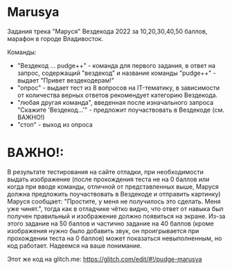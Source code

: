 # Marusya

Задания трека "Маруся" Вездекода 2022 за 10,20,30,40,50 баллов, марафон в городе Владивосток.

Команды:
 * "Вездекод ... pudge++" - команда для первого задания, в ответ на запрос, содержащий "вездекод" и название команды "pudge++" - выдает "Привет вездекодерам!"
* "опрос" - выдает тест из 8 вопросов на IT-тематику, в зависимости от количества верных ответов рекомендует категорию Вездекода.
* "любая другая команда", введенная после изначального запроса "Скажите 'Вездекод...'" - предложит поучаствовать в Вездекоде (см. ВАЖНО!)
* "стоп" - выход из опроса

# ВАЖНО!:
  В результате тестирования на сайте отладки, при необходимости выдать изображение (после прохождения теста не на 0 баллов или когда при вводе команды,
 отличной от представленных выше, Маруся должна предложить поучаствовать в Вездекоде и отправить картинку) Маруся сообщает: "Простите, у меня не получилось это сделать. Меня уже чинят.",
тогда как в отладчике чётко видно, что ответ от навыка был получен правильный и изображение должно появиться на экране. 
Из-за этого задание на 50 баллов и частично задание на 40 баллов (кроме изображения нужно было добавить звук, он проигрывается при прохождении теста на 0 баллов)
может показаться невыполненным, но код работает.
Надеемся на ваше понимание.

Этот же код на glitch.me:
https://glitch.com/edit/#!/pudge-marusya
